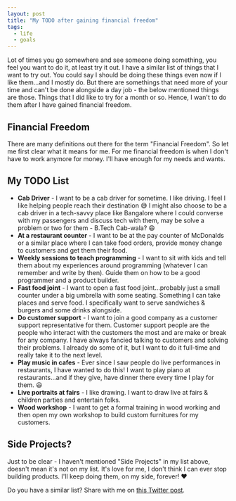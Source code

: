 ```yaml
---
layout: post
title: "My TODO after gaining financial freedom"
tags:
  - life
  - goals
---
```


Lot of times you go somewhere and see someone doing something, you feel you want to do it, at least try it out. I have a similar list of things that I want to try out. You could say I should be doing these things even now if I like them...and I mostly do. But there are somethings that need more of your time and can't be done alongside a day job - the below mentioned things are those. Things that I did like to try for a month or so. Hence, I wan't to do them after I have gained financial freedom.

## Financial Freedom

There are many definitions out there for the term "Financial Freedom". So let me first clear what it means for me. For me financial freedom is when I don't have to work anymore for money. I'll have enough for my needs and wants.

## My TODO List

- **Cab Driver** - I want to be a cab driver for sometime. I like driving. I feel I like helping people reach their destination 😅 I might also choose to be a cab driver in a tech-savvy place like Bangalore where I could converse with my passengers and discuss tech with them, may be solve a problem or two for them - B.Tech Cab-wala? 😄
- **At a restaurant counter** - I want to be at the pay counter of McDonalds or a similar place where I can take food orders, provide money change to customers and get them their food.
- **Weekly sessions to teach programming** - I want to sit with kids and tell them about my experiences around programming (whatever I can remember and write by then). Guide them on how to be a good programmer and a product builder.
- **Fast food joint** -  I want to open a fast food joint...probably just a small counter under a big umbrella with some seating. Something I can take places and serve food. I specifically want to serve sandwiches & burgers and some drinks alongside.
- **Do customer support** - I want to join a good company as a customer support representative for them. Customer support people are the people who interact with the customers the most and are make or break for any company. I have always fancied talking to customers and solving their problems. I already do some of it, but I want to do it full-time and really take it to the next level.
- **Play music in cafes** - Ever since I saw people do live performances in restaurants, I have wanted to do this! I want to play piano at restaurants...and if they give, have dinner there every time I play for them. 😃
- **Live portraits at fairs** - I like drawing. I want to draw live at fairs & children parties and entertain folks.
- **Wood workshop** - I want to get a formal training in wood working and then open my own workshop to build custom furnitures for my customers.

## Side Projects?

Just to be clear - I haven't mentioned "Side Projects" in my list above, doesn't mean it's not on my list. It's love for me, I don't think I can ever stop building products. I'll keep doing them, on my side, forever! ♥️

Do you have a similar list? Share with me on [this Twitter post](https://twitter.com/chinchang457/status/1589827525626466304).